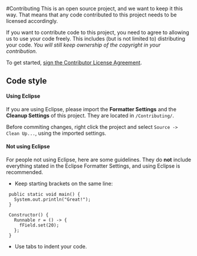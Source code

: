 #Contributing
This is an open source project, and we want to keep it this way. That means that any code contributed to this project needs to be licensed accordingly.

If you want to contribute code to this project, you need to agree to allowing us to use your code freely. This includes (but is not limited to) distributing your code.
*You will still keep ownership of the copyright in your contribution.*

To get started, [sign the Contributor License Agreement](https://www.clahub.com/agreements/StarfishInteractive/norvos).

## Code style

#### Using Eclipse
If you are using Eclipse, please import the **Formatter Settings** and the **Cleanup Settings** of this project. They are located in `/Contributing/`.

Before commiting changes, right click the project and select `Source -> Clean Up...`, using the imported settings.


#### Not using Eclipse
For people not using Eclipse, here are some guidelines.
They do **not** include everything stated in the Eclipse Formatter Settings, and using Eclipse is recommended.

 - Keep starting brackets on the same line:
 
 ```
  public static void main() {
    System.out.println("Great!");
  }
 
  Constructor() {
    Runnable r = () -> {
      fField.set(20);
    };
  }
 ```
 - Use tabs to indent your code.
